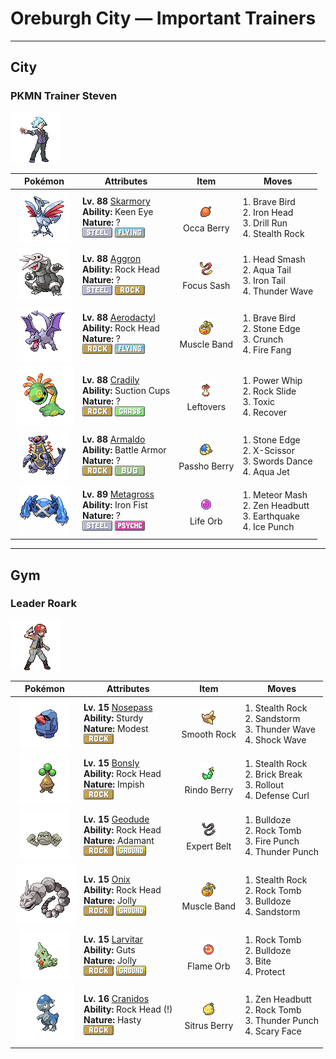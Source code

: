 # Oreburgh City — Important Trainers


---

## City

### PKMN Trainer Steven

![PKMN Trainer Steven](../../assets/important_trainers/steven.png "PKMN Trainer Steven")

| Pokémon | Attributes | Item | Moves |
|:-------:|------------|:----:|-------|
| ![Skarmory](../../assets/sprites/skarmory/front.gif "Skarmory: Despite being clad entirely in iron-hard armor, it flies at speeds over 180 mph.") | **Lv. 88** [Skarmory](../../pokemon/skarmory.md/)<br>**Ability:** <span class="tooltip" title="Prevents the Pokémon from losing accuracy.">Keen Eye</span><br>**Nature:** ?<br>![steel](../../assets/types/steel.png "Steel") ![flying](../../assets/types/flying.png "Flying") | ![Occa Berry](../../assets/items/occa_berry.png "Occa Berry")<br><span class="tooltip" title="A Poffin ingredient. If held by a Pokémon, it weakens a foe’s supereffective Fire-type attack.">Occa Berry</span> | 1. <span class="tooltip" title="The user tucks in its wings and charges from a low altitude. The user also takes serious damage.">Brave Bird</span><br>2. <span class="tooltip" title="The foe slams the target with its steel-hard head. It may also make the target flinch.">Iron Head</span><br>3. <span class="tooltip" title="Inflicts regular damage.  User's critical hit rate is one level higher when using this move.">Drill Run</span><br>4. <span class="tooltip" title="The user lays a trap of levitating stones around the foe. The trap hurts foes that switch into battle.">Stealth Rock</span> |
| ![Aggron](../../assets/sprites/aggron/front.gif "Aggron: While seeking iron for food, it digs tunnels by breaking through bedrock with its steel horns.") | **Lv. 88** [Aggron](../../pokemon/aggron.md/)<br>**Ability:** <span class="tooltip" title="Protects the Pokémon from recoil damage.">Rock Head</span><br>**Nature:** ?<br>![steel](../../assets/types/steel.png "Steel") ![rock](../../assets/types/rock.png "Rock") | ![Focus Sash](../../assets/items/focus_sash.png "Focus Sash")<br><span class="tooltip" title="An item to be held by a Pokémon. If it has full HP, the holder will endure one potential KO attack, leaving 1 HP.">Focus Sash</span> | 1. <span class="tooltip" title="The user delivers a life-endangering head butt at full power. The user also takes terrible damage.">Head Smash</span><br>2. <span class="tooltip" title="The user attacks by swinging its tail as if it were a vicious wave in a raging storm. ">Aqua Tail</span><br>3. <span class="tooltip" title="The foe is slammed with a steel-hard tail. It may also lower the target’s Defense stat.">Iron Tail</span><br>4. <span class="tooltip" title="A weak electric charge is launched at the foe. It causes paralysis if it hits.">Thunder Wave</span> |
| ![Aerodactyl](../../assets/sprites/aerodactyl/front.gif "Aerodactyl: A Pokémon that roamed the skies in the dinosaur era. Its teeth are like saw blades.") | **Lv. 88** [Aerodactyl](../../pokemon/aerodactyl.md/)<br>**Ability:** <span class="tooltip" title="Protects the Pokémon from recoil damage.">Rock Head</span><br>**Nature:** ?<br>![rock](../../assets/types/rock.png "Rock") ![flying](../../assets/types/flying.png "Flying") | ![Muscle Band](../../assets/items/muscle_band.png "Muscle Band")<br><span class="tooltip" title="An item to be held by a Pokémon. It is a headband that slightly boosts the power of physical moves.">Muscle Band</span> | 1. <span class="tooltip" title="The user tucks in its wings and charges from a low altitude. The user also takes serious damage.">Brave Bird</span><br>2. <span class="tooltip" title="The user stabs the foe with a sharpened stone. It has a high critical-hit ratio. ">Stone Edge</span><br>3. <span class="tooltip" title="The user crunches up the foe with sharp fangs. It may also lower the target’s Defense stat.">Crunch</span><br>4. <span class="tooltip" title="The user bites with flame-cloaked fangs. It may also make the foe flinch or sustain a burn.">Fire Fang</span> |
| ![Cradily](../../assets/sprites/cradily/front.gif "Cradily: It lives in the shallows of warm seas. When the tide goes out, it digs up prey from beaches.") | **Lv. 88** [Cradily](../../pokemon/cradily.md/)<br>**Ability:** <span class="tooltip" title="Negates moves that force switching out.">Suction Cups</span><br>**Nature:** ?<br>![rock](../../assets/types/rock.png "Rock") ![grass](../../assets/types/grass.png "Grass") | ![Leftovers](../../assets/items/leftovers.png "Leftovers")<br><span class="tooltip" title="An item to be held by a Pokémon. The holder’s HP is gradually restored during battle.">Leftovers</span> | 1. <span class="tooltip" title="The user violently whirls its vines or tentacles to harshly lash the foe. ">Power Whip</span><br>2. <span class="tooltip" title="Large boulders are hurled at the foe to inflict damage. It may also make the target flinch.">Rock Slide</span><br>3. <span class="tooltip" title="A move that leaves the target badly poisoned. Its poison damage worsens every turn.">Toxic</span><br>4. <span class="tooltip" title="A self-healing move. The user restores its own HP by up to half of its max HP. ">Recover</span> |
| ![Armaldo](../../assets/sprites/armaldo/front.gif "Armaldo: It went ashore after evolving. Its entire body is clad in a sturdy armor.") | **Lv. 88** [Armaldo](../../pokemon/armaldo.md/)<br>**Ability:** <span class="tooltip" title="The Pokémon is protected against critical hits.">Battle Armor</span><br>**Nature:** ?<br>![rock](../../assets/types/rock.png "Rock") ![bug](../../assets/types/bug.png "Bug") | ![Passho Berry](../../assets/items/passho_berry.png "Passho Berry")<br><span class="tooltip" title="A Poffin ingredient. If held by a Pokémon, it weakens a foe’s supereffective Water-type attack.">Passho Berry</span> | 1. <span class="tooltip" title="The user stabs the foe with a sharpened stone. It has a high critical-hit ratio. ">Stone Edge</span><br>2. <span class="tooltip" title="The user slashes at the foe by crossing its scythes or claws as if they were a pair of scissors.">X-Scissor</span><br>3. <span class="tooltip" title="A frenetic dance to uplift the fighting spirit. It sharply raises the user’s Attack stat.">Swords Dance</span><br>4. <span class="tooltip" title="The user lunges at the foe at a speed that makes it almost invisible. It is sure to strike first.">Aqua Jet</span> |
| ![Metagross](../../assets/sprites/metagross/front.gif "Metagross: METANG combined to form it. With four brains, it has the intelligence of a supercomputer.") | **Lv. 89** [Metagross](../../pokemon/metagross.md/)<br>**Ability:** <span class="tooltip" title="Boosts the power of punching moves.">Iron Fist</span><br>**Nature:** ?<br>![steel](../../assets/types/steel.png "Steel") ![psychic](../../assets/types/psychic.png "Psychic") | ![Life Orb](../../assets/items/life_orb.png "Life Orb")<br><span class="tooltip" title="An item to be held by a Pokémon. It boosts the power of moves, but at the cost of some HP on each hit.">Life Orb</span> | 1. <span class="tooltip" title="The foe is hit with a hard punch fired like a meteor. It may also raise the user’s Attack.">Meteor Mash</span><br>2. <span class="tooltip" title="The user focuses its willpower to its head and rams the foe. It may also make the target flinch.">Zen Headbutt</span><br>3. <span class="tooltip" title="The user sets off an earthquake that hits all the Pokémon in the battle. ">Earthquake</span><br>4. <span class="tooltip" title="The foe is punched with an icy fist. It may leave the target frozen. ">Ice Punch</span> |



---

## Gym

### Leader Roark

![Leader Roark](../../assets/important_trainers/roark.png "Leader Roark")

| Pokémon | Attributes | Item | Moves |
|:-------:|------------|:----:|-------|
| ![Nosepass](../../assets/sprites/nosepass/front.gif "Nosepass: When endangered, it may protect itself by raising its magnetism and drawing iron objects to its body.") | **Lv. 15** [Nosepass](../../pokemon/nosepass.md/)<br>**Ability:** <span class="tooltip" title="The Pokémon is protected against 1-hit KO attacks.">Sturdy</span><br>**Nature:** <span class="tooltip" title="[+Sp. Atk, -Atk]">Modest</span><br>![rock](../../assets/types/rock.png "Rock") | ![Smooth Rock](../../assets/items/smooth_rock.png "Smooth Rock")<br><span class="tooltip" title="A Pokémon hold item that extends the duration of the move Sandstorm used by the holder.">Smooth Rock</span> | 1. <span class="tooltip" title="The user lays a trap of levitating stones around the foe. The trap hurts foes that switch into battle.">Stealth Rock</span><br>2. <span class="tooltip" title="A five-turn sand­ storm is summoned to hurt all combatant types except Rock,  Ground, and Steel.">Sandstorm</span><br>3. <span class="tooltip" title="A weak electric charge is launched at the foe. It causes paralysis if it hits.">Thunder Wave</span><br>4. <span class="tooltip" title="The user strikes the foe with a quick jolt of electricity. This attack cannot be evaded.">Shock Wave</span> |
| ![Bonsly](../../assets/sprites/bonsly/front.gif "Bonsly: It prefers an arid atmosphere. It leaks water that looks like tears when adjusting its moisture level.") | **Lv. 15** [Bonsly](../../pokemon/bonsly.md/)<br>**Ability:** <span class="tooltip" title="Protects the Pokémon from recoil damage.">Rock Head</span><br>**Nature:** <span class="tooltip" title="[+Def, -Sp. Atk]">Impish</span><br>![rock](../../assets/types/rock.png "Rock") | ![Rindo Berry](../../assets/items/rindo_berry.png "Rindo Berry")<br><span class="tooltip" title="A Poffin ingredient. If held by a Pokémon, it weakens a foe’s supereffective Grass-type attack.">Rindo Berry</span> | 1. <span class="tooltip" title="The user lays a trap of levitating stones around the foe. The trap hurts foes that switch into battle.">Stealth Rock</span><br>2. <span class="tooltip" title="The user attacks with tough fists, etc. It can also break any barrier such as Light Screen and Reflect.">Brick Break</span><br>3. <span class="tooltip" title="The user continually rolls into the foe over five turns. It becomes stronger each time it hits.">Rollout</span><br>4. <span class="tooltip" title="The user curls up to conceal weak spots and raise its Defense stat. ">Defense Curl</span> |
| ![Geodude](../../assets/sprites/geodude/front.gif "Geodude: At rest, it looks just like a rock. Carelessly stepping on it will make it swing its fists angrily.") | **Lv. 15** [Geodude](../../pokemon/geodude.md/)<br>**Ability:** <span class="tooltip" title="Protects the Pokémon from recoil damage.">Rock Head</span><br>**Nature:** <span class="tooltip" title="[+Atk, -Sp. Atk]">Adamant</span><br>![rock](../../assets/types/rock.png "Rock") ![ground](../../assets/types/ground.png "Ground") | ![Expert Belt](../../assets/items/expert_belt.png "Expert Belt")<br><span class="tooltip" title="An item to be held by a Pokémon. It is a well-worn belt that slightly boosts the power of supereffective moves.">Expert Belt</span> | 1. <span class="tooltip" title="Inflicts regular damage.  Has a 100% chance to lower the target's Speed by one stage.">Bulldoze</span><br>2. <span class="tooltip" title="Boulders are hurled at the foe. It also lowers the foe’s Speed by preventing its movement.">Rock Tomb</span><br>3. <span class="tooltip" title="The foe is punched with a fiery fist. It may leave the target with a burn. ">Fire Punch</span><br>4. <span class="tooltip" title="The foe is punched with an electrified fist. It may leave the target with paralysis.">Thunder Punch</span> |
| ![Onix](../../assets/sprites/onix/front.gif "Onix: It burrows through the ground at a speed of 50 mph while feeding on large boulders. ") | **Lv. 15** [Onix](../../pokemon/onix.md/)<br>**Ability:** <span class="tooltip" title="Protects the Pokémon from recoil damage.">Rock Head</span><br>**Nature:** <span class="tooltip" title="[+Spd, -Sp. Atk]">Jolly</span><br>![rock](../../assets/types/rock.png "Rock") ![ground](../../assets/types/ground.png "Ground") | ![Muscle Band](../../assets/items/muscle_band.png "Muscle Band")<br><span class="tooltip" title="An item to be held by a Pokémon. It is a headband that slightly boosts the power of physical moves.">Muscle Band</span> | 1. <span class="tooltip" title="The user lays a trap of levitating stones around the foe. The trap hurts foes that switch into battle.">Stealth Rock</span><br>2. <span class="tooltip" title="Boulders are hurled at the foe. It also lowers the foe’s Speed by preventing its movement.">Rock Tomb</span><br>3. <span class="tooltip" title="Inflicts regular damage.  Has a 100% chance to lower the target's Speed by one stage.">Bulldoze</span><br>4. <span class="tooltip" title="A five-turn sand­ storm is summoned to hurt all combatant types except Rock,  Ground, and Steel.">Sandstorm</span> |
| ![Larvitar](../../assets/sprites/larvitar/front.gif "Larvitar: A Pokémon that eats soil. Once it has eaten a large mountain, it goes to sleep so it can grow.") | **Lv. 15** [Larvitar](../../pokemon/larvitar.md/)<br>**Ability:** <span class="tooltip" title="Boosts Attack if there is a status problem.">Guts</span><br>**Nature:** <span class="tooltip" title="[+Spd, -Sp. Atk]">Jolly</span><br>![rock](../../assets/types/rock.png "Rock") ![ground](../../assets/types/ground.png "Ground") | ![Flame Orb](../../assets/items/flame_orb.png "Flame Orb")<br><span class="tooltip" title="An item to be held by a Pokémon. It is a bizarre orb that inflicts a burn on the holder in battle.">Flame Orb</span> | 1. <span class="tooltip" title="Boulders are hurled at the foe. It also lowers the foe’s Speed by preventing its movement.">Rock Tomb</span><br>2. <span class="tooltip" title="Inflicts regular damage.  Has a 100% chance to lower the target's Speed by one stage.">Bulldoze</span><br>3. <span class="tooltip" title="The foe is bitten with viciously sharp fangs. It may make the target flinch. ">Bite</span><br>4. <span class="tooltip" title="It enables the user to evade all attacks. Its chance of failing rises if it is used in succession.">Protect</span> |
| ![Cranidos](../../assets/sprites/cranidos/front.gif "Cranidos: A lifelong jungle dweller from 100 million years ago, it would snap obstructing trees with head butts.") | **Lv. 16** [Cranidos](../../pokemon/cranidos.md/)<br>**Ability:** <span class="tooltip" title="Protects the Pokémon from recoil damage.">Rock Head (!)</span><br>**Nature:** <span class="tooltip" title="[+Spd, -Def]">Hasty</span><br>![rock](../../assets/types/rock.png "Rock") | ![Sitrus Berry](../../assets/items/sitrus_berry.png "Sitrus Berry")<br><span class="tooltip" title="A Poffin ingredient. It may be used or held by a Pokémon to heal the user’s HP a little.">Sitrus Berry</span> | 1. <span class="tooltip" title="The user focuses its willpower to its head and rams the foe. It may also make the target flinch.">Zen Headbutt</span><br>2. <span class="tooltip" title="Boulders are hurled at the foe. It also lowers the foe’s Speed by preventing its movement.">Rock Tomb</span><br>3. <span class="tooltip" title="The foe is punched with an electrified fist. It may leave the target with paralysis.">Thunder Punch</span><br>4. <span class="tooltip" title="The user frightens the foe with a scary face to sharply reduce its Speed stat.">Scary Face</span> |


